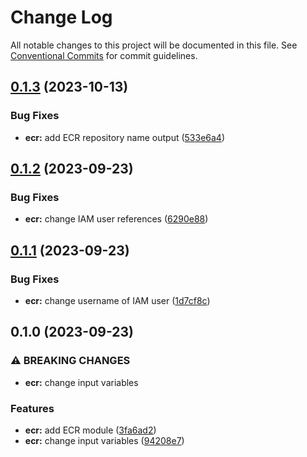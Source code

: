 # Change Log

All notable changes to this project will be documented in this file.
See [Conventional Commits](https://conventionalcommits.org) for commit guidelines.

## [0.1.3](https://github.com/aldra-consulting/infrastructure-modules/compare/ecr@0.1.2...ecr@0.1.3) (2023-10-13)


### Bug Fixes

* **ecr:** add ECR repository name output ([533e6a4](https://github.com/aldra-consulting/infrastructure-modules/commit/533e6a4df323c04009ab10ede95e9a78e4915947))



## [0.1.2](https://github.com/aldra-consulting/infrastructure-modules/compare/ecr@0.1.1...ecr@0.1.2) (2023-09-23)


### Bug Fixes

* **ecr:** change IAM user references ([6290e88](https://github.com/aldra-consulting/infrastructure-modules/commit/6290e881c2e03ae65149d2d3a11832891fec2b3d))



## [0.1.1](https://github.com/aldra-consulting/infrastructure-modules/compare/ecr@0.1.0...ecr@0.1.1) (2023-09-23)


### Bug Fixes

* **ecr:** change username of IAM user ([1d7cf8c](https://github.com/aldra-consulting/infrastructure-modules/commit/1d7cf8c3be1c0e6d0c824e9ccde641414e51312b))



## 0.1.0 (2023-09-23)


### ⚠ BREAKING CHANGES

* **ecr:** change input variables

### Features

* **ecr:** add ECR module ([3fa6ad2](https://github.com/aldra-consulting/infrastructure-modules/commit/3fa6ad23c91cb4e4d0f0162601f68652524e1eef))
* **ecr:** change input variables ([94208e7](https://github.com/aldra-consulting/infrastructure-modules/commit/94208e7edef499814ef7293ea5fa68f4674be237))
